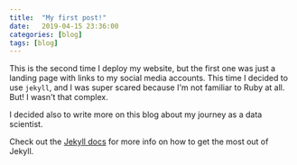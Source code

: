 ```yaml
---
title:  "My first post!"
date:   2019-04-15 23:36:00
categories: [blog]
tags: [blog]
---
```

This is the second time I deploy my website, but the first one was just a landing page with links to my social media accounts. This time I decided to use `jekyll`, and I was super scared because I'm not familiar to Ruby at all. But! I wasn't that complex.

I decided also to write more on this blog about my journey as a data scientist.

Check out the [Jekyll docs](https://jekyllrb.com/docs/) for more info on how to get the most out of Jekyll.